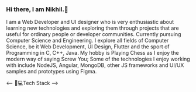 ### Hi there, I am Nikhil.👋


<!--
**imnik-45/imnik-45** is a ✨ _special_ ✨ repository because its `README.md` (this file) appears on your GitHub profile.

Here are some ideas to get you started:

- 🔭 I’m currently working on Angular
- 🌱 I’m currently learning UI Design.
- 👯 I’m looking to collaborate on ...
- 🤔 I’m looking for help with ...
- 💬 Ask me about ...
- 📫 How to reach me: ...
- 😄 Pronouns: ...
- ⚡ Fun fact: ...
-->

I am a Web Developer and UI designer who is very enthusiastic about learning new technologies and exploring them through projects that are useful for ordinary people or developer communities. Currently pursuing Computer Science and Engineering. I explore all fields of Computer Science, be it Web Development, UI Design, Flutter and the sport of Programming in C, C++, Java. My hobby is Playing Chess as I enjoy the modern way of saying Screw You; 
Some of the technologies I enjoy working with include NodeJS, Angular, MongoDB, other JS frameworks and UI/UX samples and prototypes using Figma. 


<-- 🏽‍💻Tech Stack -->


                                       
